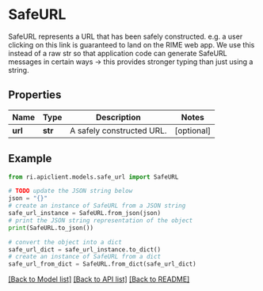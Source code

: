# SafeURL

SafeURL represents a URL that has been safely constructed. e.g. a user clicking on this link is guaranteed to land on the RIME web app. We use this instead of a raw str so that application code can generate SafeURL messages in certain ways -> this provides stronger typing than just using a string.

## Properties

Name | Type | Description | Notes
------------ | ------------- | ------------- | -------------
**url** | **str** | A safely constructed URL. | [optional] 

## Example

```python
from ri.apiclient.models.safe_url import SafeURL

# TODO update the JSON string below
json = "{}"
# create an instance of SafeURL from a JSON string
safe_url_instance = SafeURL.from_json(json)
# print the JSON string representation of the object
print(SafeURL.to_json())

# convert the object into a dict
safe_url_dict = safe_url_instance.to_dict()
# create an instance of SafeURL from a dict
safe_url_from_dict = SafeURL.from_dict(safe_url_dict)
```
[[Back to Model list]](../README.md#documentation-for-models) [[Back to API list]](../README.md#documentation-for-api-endpoints) [[Back to README]](../README.md)


